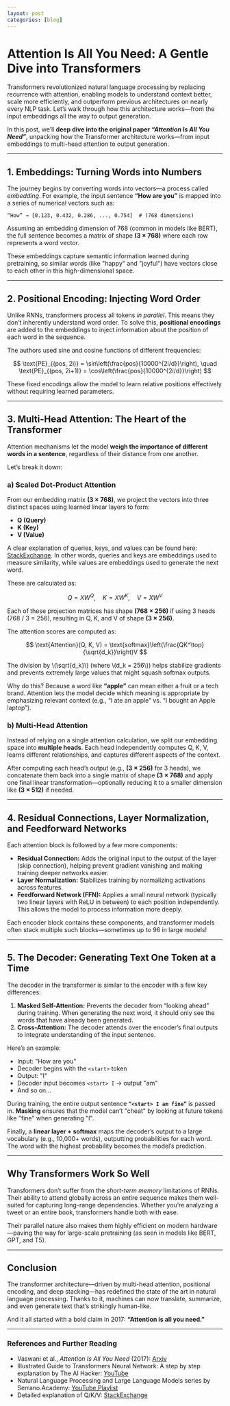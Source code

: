 ```yaml
---
layout: post
categories: [blog]
---
```


# Attention Is All You Need: A Gentle Dive into Transformers
Transformers revolutionized natural language processing by replacing recurrence with attention, enabling models to understand context better, scale more efficiently, and outperform previous architectures on nearly every NLP task. Let’s walk through how this architecture works—from the input embeddings all the way to output generation.

In this post, we’ll **deep dive into the original paper _“Attention Is All You Need”_**, unpacking how the Transformer architecture works—from input embeddings to multi-head attention to output generation.

---

## 1. Embeddings: Turning Words into Numbers
The journey begins by converting words into vectors—a process called *embedding*. For example, the input sentence **“How are you”** is mapped into a series of numerical vectors such as:

`“How” → [0.123, 0.432, 0.286, ..., 0.754]  # (768 dimensions)`

Assuming an embedding dimension of 768 (common in models like BERT), the full sentence becomes a matrix of shape **(3 × 768)** where each row represents a word vector.

These embeddings capture semantic information learned during pretraining, so similar words (like "happy" and "joyful") have vectors close to each other in this high-dimensional space.

---

## 2. Positional Encoding: Injecting Word Order

Unlike RNNs, transformers process all tokens *in parallel*. This means they don’t inherently understand word order. To solve this, **positional encodings** are added to the embeddings to inject information about the position of each word in the sequence.

The authors used sine and cosine functions of different frequencies:

$$
\text{PE}_{(pos, 2i)} = \sin\left(\frac{pos}{10000^{2i/d}}\right), \quad
\text{PE}_{(pos, 2i+1)} = \cos\left(\frac{pos}{10000^{2i/d}}\right)
$$

These fixed encodings allow the model to learn relative positions effectively without requiring learned parameters.

---

## 3. Multi-Head Attention: The Heart of the Transformer

Attention mechanisms let the model **weigh the importance of different words in a sentence**, regardless of their distance from one another.

Let’s break it down:

### a) Scaled Dot-Product Attention

From our embedding matrix **(3 × 768)**, we project the vectors into three distinct spaces using learned linear layers to form:

- **Q (Query)**  
- **K (Key)**  
- **V (Value)**  

A clear explanation of queries, keys, and values can be found here: [StackExchange](https://stats.stackexchange.com/questions/421935/what-exactly-are-keys-queries-and-values-in-attention-mechanisms).
In other words, queries and keys are embeddings used to measure similarity, while values are embeddings used to generate the next word.

These are calculated as:

$$
Q = XW^Q,\quad K = XW^K,\quad V = XW^V
$$

Each of these projection matrices has shape **(768 × 256)** if using 3 heads (768 / 3 = 256), resulting in Q, K, and V of shape **(3 × 256)**.

The attention scores are computed as:

$$
\text{Attention}(Q, K, V) = \text{softmax}\left(\frac{QK^\top}{\sqrt{d_k}}\right)V
$$

The division by \\(\sqrt{d_k}\\) (where \\(d_k = 256\\)) helps stabilize gradients and prevents extremely large values that might squash softmax outputs.

Why do this? Because a word like **“apple”** can mean either a fruit or a tech brand. Attention lets the model decide which meaning is appropriate by emphasizing relevant context (e.g., “I ate an apple” vs. “I bought an Apple laptop”).

### b) Multi-Head Attention

Instead of relying on a single attention calculation, we split our embedding space into **multiple heads**. Each head independently computes Q, K, V, learns different relationships, and captures different aspects of the context.

After computing each head’s output (e.g., **(3 × 256)** for 3 heads), we concatenate them back into a single matrix of shape **(3 × 768)** and apply one final linear transformation—optionally reducing it to a smaller dimension like **(3 × 512)** if needed.

---

## 4. Residual Connections, Layer Normalization, and Feedforward Networks

Each attention block is followed by a few more components:

- **Residual Connection:** Adds the original input to the output of the layer (skip connection), helping prevent gradient vanishing and making training deeper networks easier.
- **Layer Normalization:** Stabilizes training by normalizing activations across features.
- **Feedforward Network (FFN):** Applies a small neural network (typically two linear layers with ReLU in between) to each position independently. This allows the model to process information more deeply.

Each encoder block contains these components, and transformer models often stack multiple such blocks—sometimes up to 96 in large models!

---

## 5. The Decoder: Generating Text One Token at a Time

The decoder in the transformer is similar to the encoder with a few key differences:

1. **Masked Self-Attention:** Prevents the decoder from “looking ahead” during training. When generating the next word, it should only see the words that have already been generated.
2. **Cross-Attention:** The decoder attends over the encoder’s final outputs to integrate understanding of the input sentence.

Here’s an example:

- Input: "How are you"
- Decoder begins with the `<start>` token
- Output: "I"
- Decoder input becomes `<start> I` → output "am"
- And so on...

During training, the entire output sentence **`“<start> I am fine”`** is passed in. **Masking** ensures that the model can’t "cheat" by looking at future tokens like "fine" when generating "I".

Finally, a **linear layer + softmax** maps the decoder’s output to a large vocabulary (e.g., 10,000+ words), outputting probabilities for each word. The word with the highest probability becomes the model’s prediction.

---

## Why Transformers Work So Well

Transformers don’t suffer from the *short-term memory* limitations of RNNs. Their ability to attend globally across an entire sequence makes them well-suited for capturing long-range dependencies. Whether you’re analyzing a tweet or an entire book, transformers handle both with ease.

Their parallel nature also makes them highly efficient on modern hardware—paving the way for large-scale pretraining (as seen in models like BERT, GPT, and T5).

---

## Conclusion

The transformer architecture—driven by multi-head attention, positional encoding, and deep stacking—has redefined the state of the art in natural language processing. Thanks to it, machines can now translate, summarize, and even generate text that’s strikingly human-like.

And it all started with a bold claim in 2017: **“Attention is all you need.”**

---

### References and Further Reading
- Vaswani et al., *Attention Is All You Need* (2017): [Arxiv](https://arxiv.org/pdf/1706.03762)
- Illustrated Guide to Transformers Neural Network: A step by step explanation by The AI Hacker: [YouTube](https://www.youtube.com/watch?v=4Bdc55j80l8)
- Natural Language Processing and Large Language Models series by Serrano.Academy: [YouTube Playlist](https://www.youtube.com/playlist?list=PLs8w1Cdi-zvYskDS2icIItfZgxclApVLv)  
- Detailed explanation of Q/K/V: [StackExchange](https://stats.stackexchange.com/questions/421935/what-exactly-are-keys-queries-and-values-in-attention-mechanisms)

